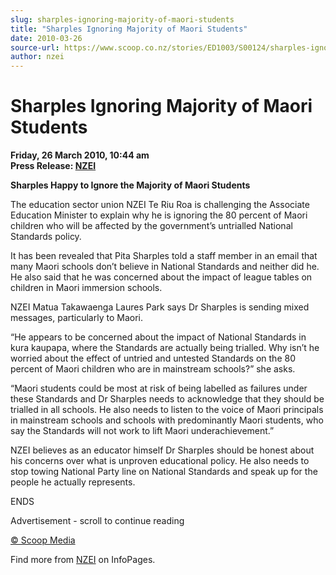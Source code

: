 ```yaml
---
slug: sharples-ignoring-majority-of-maori-students
title: "Sharples Ignoring Majority of Maori Students"
date: 2010-03-26
source-url: https://www.scoop.co.nz/stories/ED1003/S00124/sharples-ignoring-majority-of-maori-students.htm
author: nzei
---
```

Sharples Ignoring Majority of Maori Students
============================================

**Friday, 26 March 2010, 10:44 am**  
**Press Release: [NZEI](https://info.scoop.co.nz/NZEI)**

**Sharples Happy to Ignore the Majority of Maori Students**

The education sector union NZEI Te Riu Roa is challenging the Associate Education Minister to explain why he is ignoring the 80 percent of Maori children who will be affected by the government’s untrialled National Standards policy.

It has been revealed that Pita Sharples told a staff member in an email that many Maori schools don’t believe in National Standards and neither did he. He also said that he was concerned about the impact of league tables on children in Maori immersion schools.

NZEI Matua Takawaenga Laures Park says Dr Sharples is sending mixed messages, particularly to Maori.

“He appears to be concerned about the impact of National Standards in kura kaupapa, where the Standards are actually being trialled. Why isn’t he worried about the effect of untried and untested Standards on the 80 percent of Maori children who are in mainstream schools?” she asks.

“Maori students could be most at risk of being labelled as failures under these Standards and Dr Sharples needs to acknowledge that they should be trialled in all schools. He also needs to listen to the voice of Maori principals in mainstream schools and schools with predominantly Maori students, who say the Standards will not work to lift Maori underachievement.”

NZEI believes as an educator himself Dr Sharples should be honest about his concerns over what is unproven educational policy. He also needs to stop towing National Party line on National Standards and speak up for the people he actually represents.

ENDS  

Advertisement - scroll to continue reading





[© Scoop Media](http://www.scoop.co.nz/about/terms.html)

Find more from [NZEI](https://info.scoop.co.nz/NZEI) on InfoPages.
